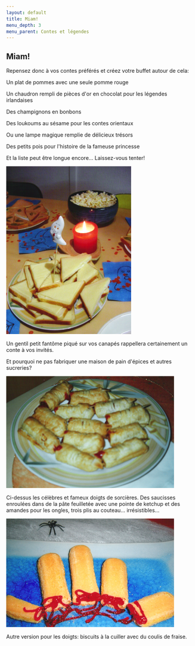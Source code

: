 ```yaml
---
layout: default
title: Miam!
menu_depth: 3
menu_parent: Contes et légendes
---
```


## Miam!

Repensez donc à vos contes préférés et créez votre buffet autour de cela:

Un plat de pommes avec une seule pomme rouge

Un chaudron rempli de pièces d'or en chocolat pour les légendes irlandaises

Des champignons en bonbons

Des loukoums au sésame pour les contes orientaux

Ou une lampe magique remplie de délicieux trésors

Des petits pois pour l'histoire de la fameuse princesse

Et la liste peut être longue encore... Laissez-vous tenter!

![fromage](/assets/images/pages/fromage.png)

Un gentil petit fantôme piqué sur vos canapés rappellera certainement un conte à vos invités.

Et pourquoi ne pas fabriquer une maison de pain d'épices et autres sucreries?

![doigts](/assets/images/pages/doigts.png)

Ci-dessus les célèbres et fameux doigts de sorcières. Des saucisses enroulées dans de la pâte feuilletée avec une pointe de ketchup et des amandes pour les ongles, trois plis au couteau... irrésistibles...

![doigts](/assets/images/pages/doigts2.png)

Autre version pour les doigts: biscuits à la cuiller avec du coulis de fraise.